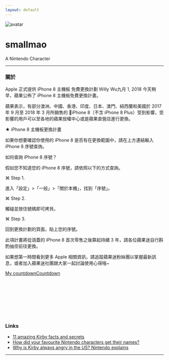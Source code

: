```yaml
---
layout: default
---
```


![avatar](avatar.jpg)

# smallmao

A Nintendo Character

- - -

### 關於

Apple 正式提供 iPhone 8 主機板 免費更換計劃
Willy Wu九月 1, 2018
今天稍早，蘋果公佈了 iPhone 8 主機板免費更換計畫。

蘋果表示，有部分澳洲、中國、香港、印度、日本、澳門、紐西蘭和美國於 2017 年 9 月至 2018 年 3 月所銷售的 iPhone 8（不含 iPhone 8 Plus）受到影響，受影響的用戶可以至各地的蘋果授權中心或是蘋果直營店進行更換。

★ iPhone 8 主機板更換計畫

如果你想要確認你使用的 iPhone 8 是否有在更換範圍中，請在上方連結輸入 iPhone 8 序號查詢。



如何查詢 iPhone 8 序號？

假如您不知道您的 iPhone 8 序號，請依照以下的方式查詢。

⌘ Step 1.

進入「設定」>「一般」>「關於本機」，找到「序號」。



⌘ Step 2.

觸碰並按住號碼即可拷貝。



⌘ Step 3.

回到更換計劃的頁面，貼上您的序號。



此項計畫將從涵蓋的 iPhone 8 首次零售之後算起持續 3 年，請各位蘋果迷自行斟酌抽空前往更換。

如果想第一時間看到更多 Apple 相關資訊，請追蹤蘋果迷粉絲團以掌握最新訊息，或者加入蘋果迷社團跟大家一起討論使用心得哦~


<div data-type="countdown" data-id="723806" class="tickcounter" style="width: 100%; position: relative; padding-bottom: 25%"><a href="//www.tickcounter.com/countdown/723806/my-countdown" title="My countdown">My countdown</a><a href="//www.tickcounter.com/" title="Countdown">Countdown</a></div><script>(function(d, s, id) { var js, pjs = d.getElementsByTagName(s)[0]; if (d.getElementById(id)) return; js = d.createElement(s); js.id = id; js.src = "//www.tickcounter.com/static/js/loader.js"; pjs.parentNode.insertBefore(js, pjs); }(document, "script", "tickcounter-sdk"));</script>

### Links

 * [11 amazing Kirby facts and secrets](http://www.officialnintendomagazine.co.uk/41729/11-amazing-kirby-facts-and-secrets/)
 * [How did your favourite Nintendo characters get their names?](http://www.officialnintendomagazine.co.uk/42153/how-did-mario-get-his-name-and-the-origins-of-your-favourite-nintendo-stars/?page=6)
 * [Why is Kirby always angry in the US? Nintendo explains](http://www.gamespot.com/articles/why-is-kirby-always-angry-in-the-us-nintendo-explains/1100-6419263/)

- - -
